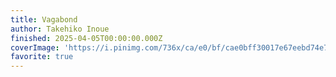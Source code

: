 ```yaml
---
title: Vagabond
author: Takehiko Inoue
finished: 2025-04-05T00:00:00.000Z
coverImage: 'https://i.pinimg.com/736x/ca/e0/bf/cae0bff30017e67eebd74e749fdac706.jpg'
favorite: true
---
```

